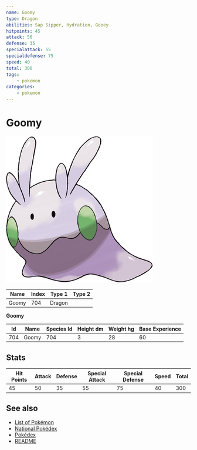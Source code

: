 ```yaml
---
name: Goomy
type: Dragon
abilities: Sap Sipper, Hydration, Gooey
hitpoints: 45
attack: 50
defense: 35
specialattack: 55
specialdefense: 75
speed: 40
total: 300
tags:
    - pokemon
categories:
    - pokemon
---
```


# Goomy


![Goomy](images/704.png)

| **Name** | **Index** | **Type 1** | **Type 2** |
|----|----|----|----|
| Goomy | 704 | Dragon  |  |

**Goomy** 




| **Id** | **Name** | **Species Id** | **Height dm** | **Weight hg** | **Base Experience** |
|--------|----------|----------------|------------|------------|---------------------|
| 704 | Goomy | 704 | 3 | 28 | 60 |



## Stats

| **Hit Points** | **Attack** | **Defense** | **Special Attack** | **Special Defense** | **Speed** | **Total** |
|----------------|------------|-------------|--------------------|---------------------|-----------|-----------|
| 45 | 50 | 35 | 55 | 75 | 40 | 300 |

## See also

- [List of Pokémon](../pokemon.md)
- [National Pokédex](../national_pokedex.md)
- [Pokédex](../pokedex.md)
- [README](../README.md)
